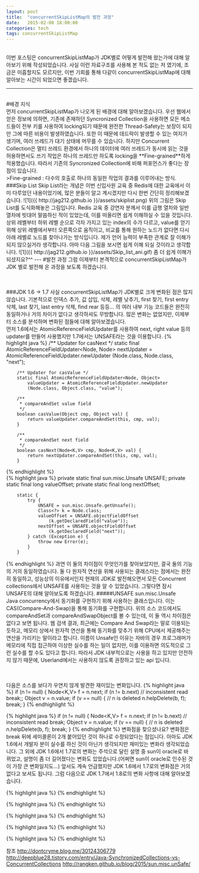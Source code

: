 ```yaml
---
layout: post
title:  "concurrentSkipListMap의 발전 과정"
date:   2015-02-08 18:00:00
categories: tech
tags: concurrentSkipListMap
---
```

<br>
이번 포스팅은 concurrentSkipListMap가 JDK별로 어떻게 발전해 왔는가에 대해 알아보기 위해 작성되었습니다. 사실 이런 자료구조를 사용해 본 적도 없는 저 였기에,
조금은 미흡할지도 모르지만, 이번 기회를 통해 다같이 concurrentSkipListMap에 대해 알아보는 시간이 되었으면 좋겠습니다.

---
<br>
#배경 지식
<br>
먼저 concurrentSkipListMap가 나오게 된 배경에 대해 알아보겠습니다. 우선 웹에서 얻은 정보에 의하면, 기존에 존재하던 Syncronized Collection을 사용하면 모든 메소드들이 전부 키를 사용하여 
locking되기 때문에 완전한 Thread-Safety는 보장이 되지만 그에 따른 비용이 발생하였습니다. 또한 이 때문에 데드락이 발생할 수 있는 여지가 생기며, 여러 쓰레드가 대기 상태에 머무를 수 있습니다.
하지만 Concurrent Collection은 멀티 쓰레드 환경에서 하나의 데이터에 여러 쓰레드가 동시에 읽는 것을 허용하면서도 쓰기 작업은 하나의 쓰레드만 하도록
locking을 **Fine-grained**하게 적용했습니다. 따라서 기존의 Syncronized Collection에 비해 퍼포먼스가 좋다는 장점이 있습니다.
<br>
>Fine-grained : 다수의 호출로 하나의 동일한 작업의 결과를 이루어내는 방식.
<br>
###Skip List
Skip List라는 개념은 이번 신입사원 교육 중 Redis에 대한 교육에서 이미 다루었던 내용이었기에, 많은 분들이 알고 계시겠지만 다시 한번 간단히 정리해보겠습니다.
![1]({{ http://jag212.github.io }}/assets/skiplist.png)
위의 그림은 Skip List를 도식화해놓은 그림입니다. Redis 교육 중 강연자 분께서 이를 급행 열차와 일반 열차에 빗대어 말씀하신 적이 있었는데, 이를 떠올리면 쉽게 이해하실 수 있을 것입니다.
상위 레벨부터 하위 레벨 순으로 각자 가지고 있는 index의 수가 다르고, value를 얻기위해 상위 레벨에서부터 오른쪽으로 움직이고, 비교를 통해 원하는 노드가 없다면 다시 아래 레벨로 노드를 찾아나가는 방식입니다.
제가 언어 능력이 부족한 관계로 잘 이해가 되지 않으실거라 생각합니다. 아마 다음 그림을 보시면 쉽게 이해 되실 것이라고 생각합니다.
![1]({{ http://jag212.github.io }}/assets/Skip_list_ani.gif)
좀 더 쉽게 이해가 되셨지요?^^
---
#발전 과정
그럼 이제부터 본격적으로 concurrentSkipListMap가 JDK 별로 발전해 온 과정을 보도록 하겠습니다.

<br><br>
###JDK 1.6 -> 1.7
사실 concurrentSkipListMap가 JDK별로 크게 변화된 점은 많지 않습니다. 기본적으로 인덱스 추가, 값 삽입, 삭제, 레벨 낮추기, first 찾기, first entry 삭제, last 찾기, last entry 삭제, find rear 등등...
의 여러 내부 기능 코드들은 완전히 동일하거나 거의 차이가 없다고 생각하셔도 무방합니다. 많은 변화는 없었지만, 이제부터 소스를 분석하며 변화된 점들에 대해 알아보겠습니다.
<br>
먼저 1.6에서는 AtomicReferenceFieldUpdater를 사용하여 next, right value 등의 updater를 만들어 사용했지만 1.7에서는 UNSAFE라는 것을 이용합니다.
{% highlight java %}
		/** Updater for casNext */
        static final AtomicReferenceFieldUpdater<Node, Node>
            nextUpdater = AtomicReferenceFieldUpdater.newUpdater
            (Node.class, Node.class, "next");

        /** Updater for casValue */
        static final AtomicReferenceFieldUpdater<Node, Object>
            valueUpdater = AtomicReferenceFieldUpdater.newUpdater
            (Node.class, Object.class, "value");

        /**
         * compareAndSet value field
         */
        boolean casValue(Object cmp, Object val) {
            return valueUpdater.compareAndSet(this, cmp, val);
        }

        /**
         * compareAndSet next field
         */
        boolean casNext(Node<K,V> cmp, Node<K,V> val) {
            return nextUpdater.compareAndSet(this, cmp, val);
		}
{% endhighlight %}
<br>
{% highlight java %}
private static final sun.misc.Unsafe UNSAFE;
        private static final long valueOffset;
        private static final long nextOffset;

        static {
            try {
                UNSAFE = sun.misc.Unsafe.getUnsafe();
                Class<?> k = Node.class;
                valueOffset = UNSAFE.objectFieldOffset
                    (k.getDeclaredField("value"));
                nextOffset = UNSAFE.objectFieldOffset
                    (k.getDeclaredField("next"));
            } catch (Exception e) {
                throw new Error(e);
            }
        }
{% endhighlight %}
과연 이 둘의 차이점이 무엇인가를 찾아보았지만, 결국 둘의 기능의 거의 동일하였습니다. 둘 다 원자적 연산을 위해 사용되는 클래스라는 점에서는 완전히 동일하고, 성능상의 이유에서인지 현재의 JDK로 발전해오면서 모든
Concurrent collections에서 UNSAFE를 사용하는 것을 알 수 있었습니다. 그렇다면 잠시 UNSAFE의 대해 알아보도록 하겠습니다.
#####UNSAFE
sun.misc.Unsafe
<br>Java concurrency에서 동기화를 구현하기 위해 사용하는 클래스입니다. 이는 CAS(Compare-And-Swap)을 통해 동기화를 구현합니다. 위의 소스 코드에서도 compareAndSet과 compareAndSwapObject를 볼 수 있는데,
이 둘 역시 차이점은 없다고 보면 됩니다. 웹 검색 결과, 최근에는 Compare And Swap라는 말로 이용되는 듯하고, 메모리 상에서 원자적 연산을 통해 동기화를 맞추기 위해 CPU에서 제공해주는 연산을 가리키는 말이라고 합니다.
이름이 Unsafe인 이유는 자바의 경우 프로그래머가 메모리에 직접 접근하여 이상한 실수를 하는 일이 없지만, 이를 이용하면 의도적으로 그런 실수를 할 수도 있다고 합니다. 따라서 JDK 내부적으로는 사용을 하고 있지만
안전하지 않기 때문에, Userland에서는 사용하지 않도록 권장하고 있는 api 입니다.

<br><br>
다음은 소스를 보다가 우연치 않게 발견한 재미있는 변화입니다.
{% highlight java %}
	 if (n != null) {
		Node<K,V> f = n.next;
		if (n != b.next)               // inconsistent read
			break;;
		Object v = n.value;
		if (v == null) {               // n is deleted
			n.helpDelete(b, f);
			break;
		}
{% endhighlight %}

{% highlight java %}
	if (n != null) {
		Node<K,V> f = n.next;
		if (n != b.next)               // inconsistent read
			break;
		Object v = n.value;
		if (v == null) {               // n is deleted
			n.helpDelete(b, f);
			break;
		}
{% endhighlight %}
변화점을 찾으셨나요? 변화점은 break 뒤에 세미콜론이 2개 붙어있던 것이 하나로 수정되었다는 점입니다. 아마도 JDK 1.6에서 개발자 분이 실수를 하신 것이 아닌가 생각되지만 재미있는 변화라 생각되었습니다.
그 외에 JDK 1.6에서 1.7로의 변화는 주석으로 달린 설명 중 sun이 oracle로 바뀌었고, 설명이 좀 더 길어졌다는 변화도 있었습니다.(어쩌면 sun이 oracle로 인수된 것이 가장 큰 변화일지도...)
앞서도 계속 언급했지만 JDK 1.6에서 1.7로의 변화점은 거의 없다고 보셔도 됩니다. 그럼 다음으로 JDK 1.7에서 1.8로의 변화 사항에 대해 알아보겠습니다.


{% highlight java %}
{% endhighlight %}

{% highlight java %}
{% endhighlight %}

{% highlight java %}
{% endhighlight %}

{% highlight java %}
{% endhighlight %}

{% highlight java %}
{% endhighlight %}




참조
http://dontcryme.blog.me/30124306779
http://deepblue28.tistory.com/entry/Java-SynchronizedCollections-vs-ConcurrentCollections
http://rangken.github.io/blog/2015/sun.misc.unSafe/